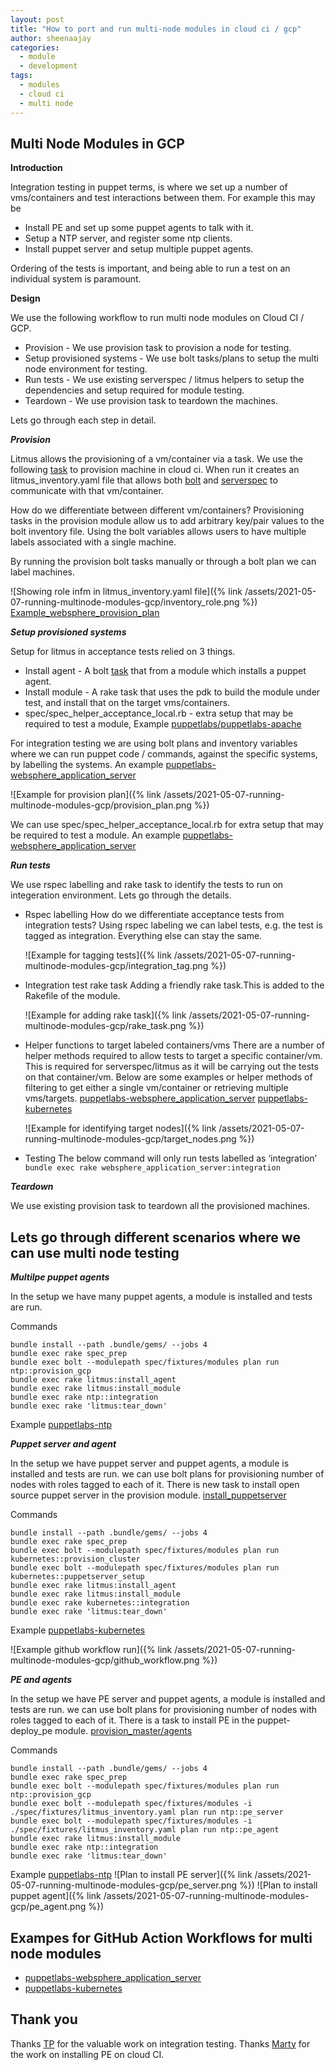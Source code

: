```yaml
---
layout: post
title: "How to port and run multi-node modules in cloud ci / gcp"
author: sheenaajay
categories:
  - module
  - development
tags:
  - modules
  - cloud ci
  - multi node
---
```


## Multi Node Modules in GCP

**Introduction**

Integration testing in puppet terms, is where we set up a number of vms/containers and test interactions between them. For example this may be

* Install PE and set up some puppet agents to talk with it.
* Setup a NTP server, and register some ntp clients.
* Install puppet server and setup multiple puppet agents.

Ordering of the tests is important, and being able to run a test on an individual system is paramount.

**Design**

We use the following workflow to run multi node modules on  Cloud CI / GCP.

* Provision - We use provision task to provision a node for testing.
* Setup provisioned systems - We use bolt tasks/plans to setup the multi node environment for testing.
* Run tests - We use existing serverspec / litmus helpers to setup the dependencies and setup required for module
  testing.
* Teardown -  We use provision task to teardown the machines.

Lets go through each step in detail.

***Provision***

Litmus allows the provisioning of a vm/container via a task.
We use the following [task](https://github.com/puppetlabs/provision/blob/main/tasks/provision_service.json) to provision machine in cloud ci.
When run it creates an litmus_inventory.yaml file that allows both [bolt](https://github.com/puppetlabs/bolt) and [serverspec](https://serverspec.org/) to communicate with that vm/container.

How do we differentiate between different vm/containers? 
Provisioning tasks in the provision module allow us to add arbitrary key/pair values to the bolt inventory file. 
Using the bolt variables allows users to have multiple labels associated with a single machine.

By running the provision bolt tasks manually or through a bolt plan we can label machines.

![Showing role infm in litmus_inventory.yaml file]({% link /assets/2021-05-07-running-multinode-modules-gcp/inventory_role.png %}) 
[Example_websphere_provision_plan](https://github.com/puppetlabs/puppetlabs-websphere_application_server/blob/main/plans/provision_machines.pp)

***Setup provisioned systems***

Setup for litmus in acceptance tests relied on 3 things.
* Install agent - A bolt [task](https://github.com/puppetlabs/puppetlabs-puppet_agent/tree/main/tasks) that from a module which installs a puppet agent.
* Install module - A rake task that uses the pdk to build the module under test, and install that on the target vms/containers.
* spec/spec_helper_acceptance_local.rb - extra setup that may be required to test a module, Example [puppetlabs/puppetlabs-apache](https://github.com/puppetlabs/puppetlabs-apache/blob/main/spec/spec_helper_acceptance_local.rb)

For integration testing we are using bolt plans and inventory variables where we can run puppet code / commands, against the specific systems, by labelling the systems.
An example [puppetlabs-websphere_application_server](https://github.com/puppetlabs/puppetlabs-websphere_application_server/blob/main/plans/pe_server_setup.pp)

![Example for provision plan]({% link /assets/2021-05-07-running-multinode-modules-gcp/provision_plan.png %})

We can use spec/spec_helper_acceptance_local.rb for extra setup that may be required to test a module.
An example [puppetlabs-websphere_application_server](https://github.com/puppetlabs/puppetlabs-websphere_application_server/blob/main/spec/spec_helper_acceptance_local.rb)

***Run tests***

We use rspec labelling and rake task to identify the tests to run on integeration environment. Lets go through the details.

* Rspec labelling
  How do we differentiate acceptance tests from integration tests?
  Using rspec labeling we can label tests, e.g. the test is tagged as integration. Everything else can stay the same.

  ![Example for tagging tests]({% link /assets/2021-05-07-running-multinode-modules-gcp/integration_tag.png %})

* Integration test rake task
  Adding a friendly rake task.This is added to the Rakefile of the module.

  ![Example for adding rake task]({% link /assets/2021-05-07-running-multinode-modules-gcp/rake_task.png %})

* Helper functions to target labeled containers/vms
  There are a number of helper methods required to allow tests to target a specific container/vm.
  This is required for serverspec/litmus as it will be carrying out the tests on that container/vm.
  Below are some examples or helper methods of filtering to get either a single vm/container or retrieving multiple vms/targets.
  [puppetlabs-websphere_application_server](https://github.com/puppetlabs/puppetlabs-websphere_application_server/blob/main/spec/spec_helper_acceptance_local.rb)
  [puppetlabs-kubernetes](https://github.com/puppetlabs/puppetlabs-kubernetes/blob/main/spec/spec_helper_acceptance_local.rb)

  ![Example for identifying target nodes]({% link /assets/2021-05-07-running-multinode-modules-gcp/target_nodes.png %})

* Testing
   The below command will only run tests labelled as ‘integration’
   `bundle exec rake websphere_application_server:integration`

***Teardown***

  We use existing provision task to teardown all the provisioned machines.

## Lets go through different scenarios where we can use multi node testing

***Multilpe puppet agents***

In the setup we have many puppet agents, a module is installed and tests are run.

Commands
```
bundle install --path .bundle/gems/ --jobs 4
bundle exec rake spec_prep
bundle exec bolt --modulepath spec/fixtures/modules plan run ntp::provision_gcp
bundle exec rake litmus:install_agent
bundle exec rake litmus:install_module
bundle exec rake ntp::integration
bundle exec rake 'litmus:tear_down'
```
Example
[puppetlabs-ntp](https://github.com/puppetlabs/puppetlabs-ntp/tree/multinodentp)

***Puppet server and agent***

In the setup we have puppet server and puppet agents, a module is installed and tests are run.
we can use bolt plans for provisioning number of nodes with roles tagged to each of it.
There is new task to install open source puppet server in the provision module.
[install_puppetserver](https://github.com/puppetlabs/provision/blob/main/tasks/install_puppetserver.json)

Commands
```
bundle install --path .bundle/gems/ --jobs 4
bundle exec rake spec_prep
bundle exec bolt --modulepath spec/fixtures/modules plan run kubernetes::provision_cluster
bundle exec bolt --modulepath spec/fixtures/modules plan run kubernetes::puppetserver_setup
bundle exec rake litmus:install_agent
bundle exec rake litmus:install_module
bundle exec rake kubernetes::integration
bundle exec rake 'litmus:tear_down'
```
Example
[puppetlabs-kubernetes](https://github.com/puppetlabs/puppetlabs-kubernetes)

![Example github workflow run]({% link /assets/2021-05-07-running-multinode-modules-gcp/github_workflow.png %})

***PE and agents***

In the setup we have PE server and puppet agents, a module is installed and tests are run.
we can use bolt plans for provisioning number of nodes with roles tagged to each of it.
There is a task to install PE in the puppet-deploy_pe module.
[provision_master/agents](https://github.com/jarretlavallee/puppet-deploy_pe/tree/master/plans)

Commands
```
bundle install --path .bundle/gems/ --jobs 4
bundle exec rake spec_prep
bundle exec bolt --modulepath spec/fixtures/modules plan run ntp::provision_gcp
bundle exec bolt --modulepath spec/fixtures/modules -i ./spec/fixtures/litmus_inventory.yaml plan run ntp::pe_server
bundle exec bolt --modulepath spec/fixtures/modules -i ./spec/fixtures/litmus_inventory.yaml plan run ntp::pe_agent
bundle exec rake litmus:install_module
bundle exec rake ntp::integration
bundle exec rake 'litmus:tear_down'
```

Example
[puppetlabs-ntp](https://github.com/puppetlabs/puppetlabs-ntp/tree/multinodentp) 
![Plan to install PE server]({% link /assets/2021-05-07-running-multinode-modules-gcp/pe_server.png %}) 
![Plan to install puppet agent]({% link /assets/2021-05-07-running-multinode-modules-gcp/pe_agent.png %}) 

## Exampes for GitHub Action Workflows for multi node modules

* [puppetlabs-websphere_application_server](https://github.com/puppetlabs/puppetlabs-websphere_application_server/tree/main/.github/workflows)
* [puppetlabs-kubernetes](https://github.com/puppetlabs/puppetlabs-kubernetes/tree/main/.github/workflows)

## Thank you

Thanks [TP](https://github.com/tphoney) for the valuable work on integration testing.
Thanks [Marty](https://github.com/MartyEwings) for the work on installing PE on cloud CI.